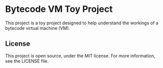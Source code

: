 # Bytecode VM Toy Project

This project is a toy project designed to help understand the workings of a bytecode virtual machine (VM).

## License

This project is open source, under the MIT license. For more information, see the LICENSE file.
